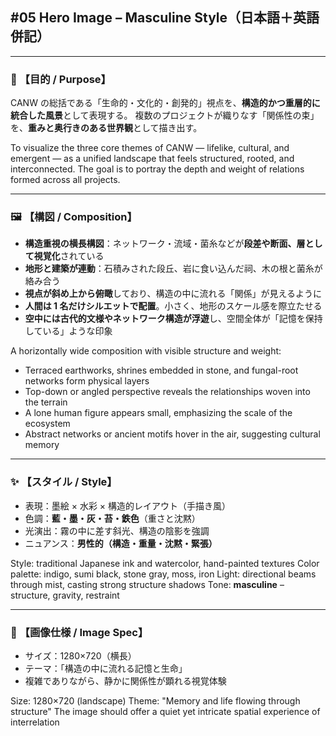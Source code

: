 ## #05 Hero Image – Masculine Style（日本語＋英語併記）

---

### 🧭 【目的 / Purpose】

CANW の総括である「生命的・文化的・創発的」視点を、**構造的かつ重層的に統合した風景**として表現する。
複数のプロジェクトが織りなす「関係性の束」を、**重みと奥行きのある世界観**として描き出す。

To visualize the three core themes of CANW — lifelike, cultural, and emergent — as a unified landscape that feels structured, rooted, and interconnected.
The goal is to portray the depth and weight of relations formed across all projects.

---

### 🖼 【構図 / Composition】

- **構造重視の横長構図**：ネットワーク・流域・菌糸などが**段差や断面、層として視覚化**されている
- **地形と建築が連動**：石積みされた段丘、岩に食い込んだ祠、木の根と菌糸が絡み合う
- **視点が斜め上から俯瞰**しており、構造の中に流れる「関係」が見えるように
- **人間は 1 名だけシルエットで配置**。小さく、地形のスケール感を際立たせる
- **空中には古代的文様やネットワーク構造が浮遊**し、空間全体が「記憶を保持している」ような印象

A horizontally wide composition with visible structure and weight:

- Terraced earthworks, shrines embedded in stone, and fungal-root networks form physical layers
- Top-down or angled perspective reveals the relationships woven into the terrain
- A lone human figure appears small, emphasizing the scale of the ecosystem
- Abstract networks or ancient motifs hover in the air, suggesting cultural memory

---

### ✨ 【スタイル / Style】

- 表現：墨絵 × 水彩 × 構造的レイアウト（手描き風）
- 色調：**藍・墨・灰・苔・鉄色**（重さと沈黙）
- 光演出：霧の中に差す斜光、構造の陰影を強調
- ニュアンス：**男性的（構造・重量・沈黙・緊張）**

Style: traditional Japanese ink and watercolor, hand-painted textures
Color palette: indigo, sumi black, stone gray, moss, iron
Light: directional beams through mist, casting strong structure shadows
Tone: **masculine** – structure, gravity, restraint

---

### 📐 【画像仕様 / Image Spec】

- サイズ：1280×720（横長）
- テーマ：「構造の中に流れる記憶と生命」
- 複雑でありながら、静かに関係性が顕れる視覚体験

Size: 1280×720 (landscape)
Theme: "Memory and life flowing through structure"
The image should offer a quiet yet intricate spatial experience of interrelation
